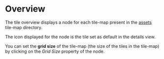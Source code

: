 # Overview

The tile overview displays a node for each tile-map present in the [assets](/projects/assets.md) tile-map directory.

The icon displayed for the node is the tile set as default in the details view.

You can set the **grid size** of the tile-map (the size of the tiles in the tile-map) by clicking on the *Grid Size* property of the node.